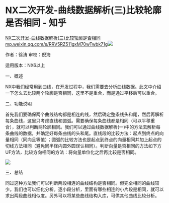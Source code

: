 # NX二次开发-曲线数据解析(三)比较轮廓是否相同 - 知乎
[NX二次开发-曲线数据解析(三)比较轮廓是否相同​mp.weixin.qq.com/s/RRV5RZ511gxM70wTwbk71g![](https://pic3.zhimg.com/v2-a47eb7ed51c3eb211bd795a7701d02f6_ipico.jpg)
](https://link.zhihu.com/?target=https%3A//mp.weixin.qq.com/s/RRV5RZ511gxM70wTwbk71g)

作者：徐涛 审校：倪海

适用版本：NX6以上

一、概述

NX中我们经常用到曲线，在开发过程中，我们需要去分析曲线数据。此文中介绍一下怎么去比较两个轮廓是否相同，这里不是重合，而是通过平移后可以重合。

二、功能说明

首先我们要确保两个曲线结构都是相连的线，然后确定整条线头和尾，然后再解析每条曲线，这里只考虑直线和圆弧。需要确保每条曲线都是相同（可以平移重合），就可以判断两轮廓相同。我们可以通过曲线数据解析(一)中的方法去解析每条曲线的数据，并确定好每条曲线的头和尾。直线段的比较方法：起点到终点的向量相同（同向且等值）；圆弧的比较方法也是起点到终点的向量相同并加上起点的切线方法相同（避免同半径内圆外圆误认相同）。判断向量是否相同的方法如下方UF方法，比较方向相同的方法：将向量单位化之后再比较是否相同。

![](https://pic1.zhimg.com/v2-c56169f19a7376ed7fc9786c992f8da0_b.jpg)

三、总结

同过这种方法我们可以判断两段相连的曲线结构是否相同。但完全相同的曲线较少。我们也可以细化分析。逐小段分析，里面有哪些相连的小片段是相同，就可以求出两段曲线相似度。另外可以将某些曲线结构入库，可供其他曲线比较分析。